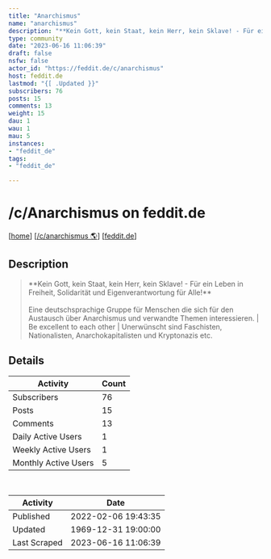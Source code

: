 ```yaml
---
title: "Anarchismus" 
name: "anarchismus"
description: "**Kein Gott, kein Staat, kein Herr, kein Sklave! - Für ein Leben in Freiheit, Solidarität und Eigenverantwortung für Alle!**Eine deutschsprachige Gruppe für Menschen die sich für den Austausch über Anarchismus und verwandte Themen interessieren. | Be excellent to each other | Unerwünscht sind Faschisten, Nationalisten, Anarchokapitalisten und Kryptonazis etc."
type: community
date: "2023-06-16 11:06:39"
draft: false
nsfw: false
actor_id: "https://feddit.de/c/anarchismus"
host: feddit.de
lastmod: "{[ .Updated }}"
subscribers: 76
posts: 15
comments: 13
weight: 15
dau: 1
wau: 1
mau: 5
instances:
- "feddit_de"
tags: 
- "feddit_de"

---
```


# /c/Anarchismus on feddit.de

[[home](/)]
[[/c/anarchismus 🌎](https://feddit.de/c/anarchismus)]
[[feddit.de](/instances/feddit_de)]


## Description 

<blockquote class="description">
**Kein Gott, kein Staat, kein Herr, kein Sklave! - Für ein Leben in Freiheit, Solidarität und Eigenverantwortung für Alle!**<br><br>Eine deutschsprachige Gruppe für Menschen die sich für den Austausch über Anarchismus und verwandte Themen interessieren. | Be excellent to each other | Unerwünscht sind Faschisten, Nationalisten, Anarchokapitalisten und Kryptonazis etc.
</blockquote>


## Details

| Activity | Count  |
|----------------------|---|
| Subscribers          | 76 |
| Posts                | 15  |
| Comments             | 13  |
| Daily Active Users   | 1  |
| Weekly Active Users  | 1  |
| Monthly Active Users | 5  |

<br>

| Activity | Date |
|----------------------|---|
| Published            | 2022-02-06 19:43:35 |
| Updated              | 1969-12-31 19:00:00 |
| Last Scraped         | 2023-06-16 11:06:39 |
